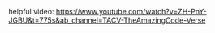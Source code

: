 helpful video: https://www.youtube.com/watch?v=ZH-PnY-JGBU&t=775s&ab_channel=TACV-TheAmazingCode-Verse
